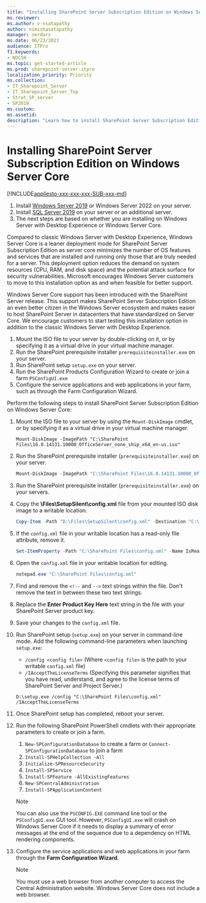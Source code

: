 ```yaml
---
title: "Installing SharePoint Server Subscription Edition on Windows Server Core"
ms.reviewer: 
ms.author: v-nsatapathy
author: nimishasatapathy
manager: serdars
ms.date: 06/23/2021
audience: ITPro
f1.keywords:
- NOCSH
ms.topic: get-started-article
ms.prod: sharepoint-server-itpro
localization_priority: Priority
ms.collection:
- IT_Sharepoint_Server
- IT_Sharepoint_Server_Top
- Strat_SP_server
- SP2019
ms.custom: 
ms.assetid:
description: "Learn how to install SharePoint Server Subscription Edition on Windows Server Core."
---
```

    
# Installing SharePoint Server Subscription Edition on Windows Server Core
<a name="section1"> </a>

[!INCLUDE[appliesto-xxx-xxx-xxx-SUB-xxx-md](../includes/appliesto-xxx-xxx-xxx-SUB-xxx-md.md)]

1. Install [Windows Server 2019](https://www.microsoft.com/en-in/evalcenter/evaluate-windows-server-2019) or Windows Server 2022 on your server.
2. Install [SQL Server 2019](https://www.microsoft.com/en-in/evalcenter/evaluate-sql-server-2019) on your server or an additional server.
5. The next steps are based on whether you are installing on Windows Server with Desktop Experience or Windows Server Core.

Compared to classic Windows Server with Desktop Experience, Windows Server Core is a leaner deployment mode for SharePoint Server Subscription Edition as server core minimizes the number of OS features and services that are installed and running only those that are truly needed for a server. This deployment option reduces the demand on system resources (CPU, RAM, and disk space) and the potential attack surface for security vulnerabilities. Microsoft encourages Windows Server customers to move to this installation option as and when feasible for better support.

Windows Server Core support has been introduced with the SharePoint Server release. This support makes SharePoint Server Subscription Edition an even better citizen in the Windows Server ecosystem and makes easier to host SharePoint Server in datacenters that have standardized on Server Core. We encourage customers to start testing this installation option in addition to the classic Windows Server with Desktop Experience.

1. Mount the ISO file to your server by double-clicking on it, or by specifying it as a virtual drive in your virtual machine manager.
2. Run the SharePoint prerequisite installer `prerequisiteinstaller.exe` on your server.
3. Run SharePoint setup `setup.exe` on your server.
4. Run the SharePoint Products Configuration Wizard to create or join a farm `PSConfigUI.exe`
5. Configure the service applications and web applications in your farm, such as through the Farm Configuration Wizard.

Perform the following steps to install SharePoint Server Subscription Edition on Windows Server Core:

1. Mount the ISO file to your server by using the `Mount-DiskImage` cmdlet, or by specifying it as a virtual drive in your virtual machine manager.
    ```
    Mount-DiskImage -ImagePath "C:\SharePoint Files\16.0.14131.10000_OfficeServer_none_ship_x64_en-us.iso"
    ```
2. Run the SharePoint prerequisite installer (`prerequisiteinstaller.exe`) on your server.

    ```powershell
    Mount-DiskImage -ImagePath "C:\SharePoint Files\16.0.14131.10000_OfficeServer_none_ship_x64_en-us.iso    
    ```

2. Run the SharePoint prerequisite installer (`prerequisiteinstaller.exe`) on your servers.

3. Copy the **\Files\SetupSilent\config.xml** file from your mounted ISO disk image to a writable location.

    ```powershell
    Copy-Item -Path "D:\Files\SetupSilent\config.xml" -Destination "C:\SharePoint Files"
    ```

4. If the `config.xml` file in your writable location has a read-only file attribute, remove it.

    ```powershell
    Set-ItemProperty -Path "C:\SharePoint Files\config.xml" -Name IsReadOnly -Value $false
    ```

5. Open the `config.xml` file in your writable location for editing.

    ```powershell
    notepad.exe "C:\SharePoint Files\config.xml"
    ```

6. Find and remove the `<!--` and `-->` text strings within the file. Don't remove the text in between these two text strings.

7. Replace the **Enter Product Key Here** text string in the file with your SharePoint Server product key.

8. Save your changes to the `config.xml` file.
9. Run SharePoint setup (`setup.exe`) on your server in command-line mode. Add the following command-line parameters when launching `setup.exe`:
    - `/config <config file>` (Where `<config file>` is the path to your writable `config.xml` file)
    - `/IAcceptTheLicenseTerms` (Specifying this parameter signifies that you have read, understand, and agree to the license terms of SharePoint Server and Project Server.)
    ```
    D:\setup.exe /config "C:\SharePoint Files\config.xml" /IAcceptTheLicenseTerms
    ```

10. Once SharePoint setup has completed, reboot your server.

11. Run the following SharePoint PowerShell cmdlets with their appropriate parameters to create or join a farm.

    1. `New-SPConfigurationDatabase` to create a farm or `Connect-SPConfigurationDatabase` to join a farm
    2. `Install-SPHelpCollection -All`
    3. `Initialize-SPResourceSecurity`
    4. `Install-SPService`
    5. `Install-SPFeature -AllExistingFeatures`
    6. `New-SPCentralAdministration`
    7. `Install-SPApplicationContent`

    > [!Note]
    > You can also use the `PSCONFIG.EXE` command line tool or the `PSConfigUI.exe` GUI tool. However, `PSConfigUI.exe` will crash on Windows Server Core if it needs to display a summary of error messages at the end of the sequence due to a dependency on HTML rendering components.

12. Configure the service applications and web applications in your farm through the **Farm Configuration Wizard**.

    > [!Note]
    > You must use a web browser from another computer to access the Central Administration website. Windows Server Core does not include a web browser.
